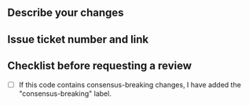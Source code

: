 ## Describe your changes

## Issue ticket number and link

## Checklist before requesting a review

- [ ] If this code contains consensus-breaking changes, I have added the "consensus-breaking" label.
